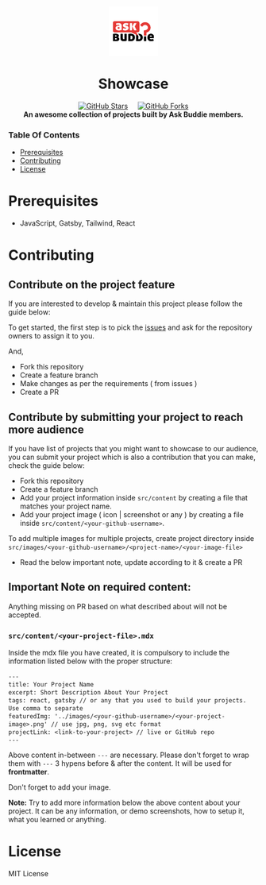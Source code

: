 <p align="center">
     <a href="https://www.askbuddie.com">
         <img src="src/images/ask-buddie-round.png" align="center" alt="askbuddie-logo" width="100"/>
     </a>
</p>
<h1 align="center" style="border: 0;"> Showcase </h1>

<p align="center">
  <a href="https://github.com/askbuddie/showcase/stargazers" target="_blank"><img alt="GitHub Stars" src="https://img.shields.io/github/stars/askbuddie/showcase?style=for-the-badge" /></a>
  &nbsp;&nbsp;&nbsp;
  <a href="https://github.com/askbuddie/showcase/network/members" target="_blank"><img alt="GitHub Forks" src="https://img.shields.io/github/forks/askbuddie/showcase?style=for-the-badge" /></a>
  <br />
  <strong>An awesome collection of projects built by Ask Buddie members.</strong>
</p>



### Table Of Contents

-   [Prerequisites](#Prerequisites)
-   [Contributing](#Contributing)
-   [License](#license)

# Prerequisites

- JavaScript, Gatsby, Tailwind, React

# Contributing

## Contribute on the project feature

If you are interested to develop & maintain this project please follow the guide below:

To get started, the first step is to pick the [issues](https://github.com/askbuddie/showcase/issues) and ask for the repository owners to assign it to you.

And,

- Fork this repository
- Create a feature branch
- Make changes as per the requirements ( from issues )
- Create a PR

## Contribute by submitting your project to reach more audience

If you have list of projects that you might want to showcase to our audience, you can submit your project which is also a contribution that you can make, check the guide below:

- Fork this repository
- Create a feature branch
- Add your project information inside `src/content` by creating a file that matches your project name.
- Add your project image ( icon | screenshot or any ) by creating a file inside `src/content/<your-github-username>`.

To add multiple images for multiple projects, create project directory inside `src/images/<your-github-username>/<project-name>/<your-image-file>`
- Read the below important note, update according to it & create a PR

## Important Note on required content:

Anything missing on PR based on what described about will not be accepted.

### `src/content/<your-project-file>.mdx`

Inside the mdx file you have created, it is compulsory to include the information listed below with the proper structure:

```mdx
---
title: Your Project Name
excerpt: Short Description About Your Project
tags: react, gatsby // or any that you used to build your projects. Use comma to separate
featuredImg: '../images/<your-github-username>/<your-project-image>.png' // use jpg, png, svg etc format
projectLink: <link-to-your-project> // live or GitHub repo
---
```

Above content in-between `---` are necessary. Please don't forget to wrap them with `---` 3 hypens before & after the content. It will be used for **frontmatter**.

Don't forget to add your image.

**Note:** Try to add more information below the above content about your project. It can be any information, or demo screenshots, how to setup it, what you learned or anything.

# License

MIT License